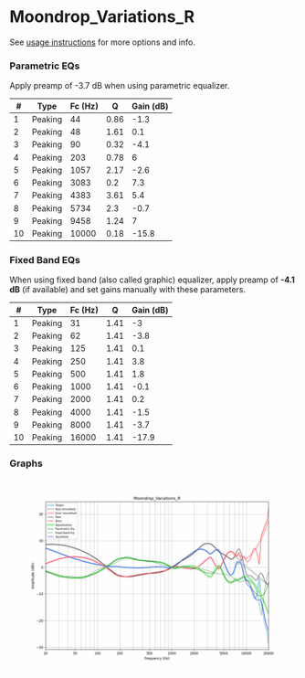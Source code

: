 # Moondrop_Variations_R
See [usage instructions](https://github.com/jaakkopasanen/AutoEq#usage) for more options and info.

### Parametric EQs
Apply preamp of -3.7 dB when using parametric equalizer.

|   # | Type    |   Fc (Hz) |    Q |   Gain (dB) |
|-----|---------|-----------|------|-------------|
|   1 | Peaking |        44 | 0.86 |        -1.3 |
|   2 | Peaking |        48 | 1.61 |         0.1 |
|   3 | Peaking |        90 | 0.32 |        -4.1 |
|   4 | Peaking |       203 | 0.78 |         6   |
|   5 | Peaking |      1057 | 2.17 |        -2.6 |
|   6 | Peaking |      3083 | 0.2  |         7.3 |
|   7 | Peaking |      4383 | 3.61 |         5.4 |
|   8 | Peaking |      5734 | 2.3  |        -0.7 |
|   9 | Peaking |      9458 | 1.24 |         7   |
|  10 | Peaking |     10000 | 0.18 |       -15.8 |

### Fixed Band EQs
When using fixed band (also called graphic) equalizer, apply preamp of **-4.1 dB** (if available) and set gains manually with these parameters.

|   # | Type    |   Fc (Hz) |    Q |   Gain (dB) |
|-----|---------|-----------|------|-------------|
|   1 | Peaking |        31 | 1.41 |        -3   |
|   2 | Peaking |        62 | 1.41 |        -3.8 |
|   3 | Peaking |       125 | 1.41 |         0.1 |
|   4 | Peaking |       250 | 1.41 |         3.8 |
|   5 | Peaking |       500 | 1.41 |         1.8 |
|   6 | Peaking |      1000 | 1.41 |        -0.1 |
|   7 | Peaking |      2000 | 1.41 |         0.2 |
|   8 | Peaking |      4000 | 1.41 |        -1.5 |
|   9 | Peaking |      8000 | 1.41 |        -3.7 |
|  10 | Peaking |     16000 | 1.41 |       -17.9 |

### Graphs
![](./Moondrop_Variations_R.png)
